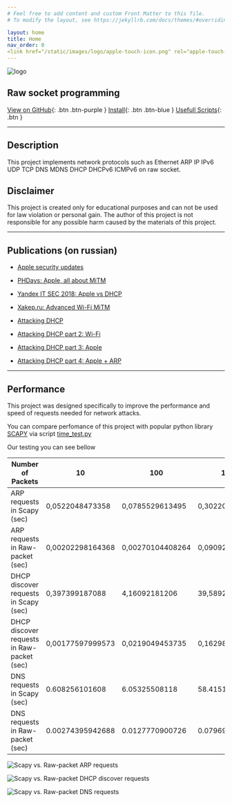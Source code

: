```yaml
---
# Feel free to add content and custom Front Matter to this file.
# To modify the layout, see https://jekyllrb.com/docs/themes/#overriding-theme-defaults

layout: home
title: Home
nav_order: 0
<link href="/static/images/logo/apple-touch-icon.png" rel="apple-touch-icon"/>
---
```


![logo](https://raw-packet.github.io/static/images/logo/logo-caption.png)

## **Raw socket programming** 
[View on GitHub](https://github.com/raw-packet/raw-packet){: .btn .btn-purple }
[Install](install){: .btn .btn-blue }
[Usefull Scripts](scripts){: .btn }

---

## Description 
This project implements network protocols such as Ethernet ARP IP IPv6 UDP TCP DNS MDNS DHCP DHCPv6 ICMPv6  on raw socket.

## Disclaimer
This project is created only for educational purposes and can not be used for law violation or personal gain. The author of this project is not responsible for any possible harm caused by the materials of this project.

---

## Publications (on russian)

- [Apple security updates](https://support.apple.com/en-us/HT209341)

- [PHDays: Apple, all about MiTM](https://www.phdays.com/en/program/reports/apple-all-about-mitm/)

- [Yandex IT SEC 2018: Apple vs DHCP](https://events.yandex.ru/lib/talks/5519/)

- [Xakep.ru: Advanced Wi-Fi MiTM](https://xakep.ru/2017/09/25/wifi-mitm-advanced/)

- [Attacking DHCP](https://habrahabr.ru/company/dsec/blog/333978/)

- [Attacking DHCP part 2: Wi-Fi](https://habrahabr.ru/post/338860/)

- [Attacking DHCP part 3: Apple](https://habrahabr.ru/post/338864/)

- [Attacking DHCP part 4: Apple + ARP](https://habrahabr.ru/post/339666/)

---

## Performance 

This project was designed specifically to improve the performance and speed of requests needed for network attacks.

You can compare perfomance of this project with popular python library [SCAPY](https://scapy.net/) via script [time_test.py](https://github.com/raw-packet/raw-packet/blob/master/Scripts/Others/time_test.py)

Our testing you can see bellow

| Number of Packets                          | 10                | 100              | 1000            | 10000         |
|--------------------------------------------|-------------------|------------------|-----------------|---------------|
| ARP requests in Scapy (sec)                | 0,0522048473358   | 0,0785529613495  | 0,302206039429  | 2,95294880867 |
| ARP requests in Raw-packet (sec)           | 0,00202298164368  | 0,00270104408264 | 0,090922832489  | 1,3037519455  |
| DHCP discover requests in Scapy (sec)      | 0,397399187088    | 4,16092181206    | 39,5892789364   |       -       |
| DHCP discover requests in Raw-packet (sec) | 0,00177597999573  | 0,0219049453735  | 0,162989854813  |       -       |
| DNS requests in Scapy (sec)                | 0.608256101608    | 6.05325508118    | 58.4151289463   |       -       |
| DNS requests in Raw-packet (sec)           | 0.00274395942688  | 0.0127770900726  | 0.0796978473663 |       -       |


![Scapy vs. Raw-packet ARP requests](https://raw-packet.github.io/static/images/others/ARP_requests_timing.png)

![Scapy vs. Raw-packet DHCP discover requests](https://raw-packet.github.io/static/images/others/DHCP_discover_requests_timing.png)

![Scapy vs. Raw-packet DNS requests](https://raw-packet.github.io/static/images/others/DNS_requests_timing.png)


